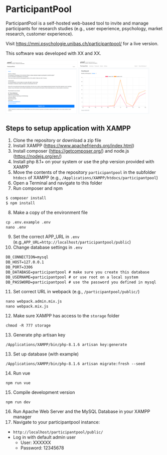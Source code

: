 # ParticipantPool

ParticipantPool is a self-hosted web-based tool to invite and manage participants for research studies (e.g., user experience, psychology, market research, customer experience).

Visit https://mmi.psychologie.unibas.ch/participantpool/ for a live version. 

This software was developed with XX and XX. 


<p float="left">
    <a href="/readme/screenshot_participant.png?raw=true"><img src="/readme/screenshot_participant.png?raw=true" width="45%" title="Sign-up"></a>
    <a href="/readme/screenshot_admin.png?raw=true"><img src="/readme/screenshot_admin.png?raw=true" width="45%" title="Admin interface"></a>
</p>

## Steps to setup application with XAMPP

1. Clone the repository or download a zip file
2. Install XAMPP (https://www.apachefriends.org/index.html)
4. Install composer (https://getcomposer.org/) and node.js (https://nodejs.org/en/)
5. Install php 8.1+ on your system or use the php version provided with XAMPP 
6. Move the contents of the repository `participantpool` in the subfolder `htdocs` of XAMPP (e.g., `/Applications/XAMPP/htdocs/participantpool`)
7. Open a Terminal and navigate to this folder
8. Run composer and npm
```
$ composer install
$ npm install
```
8. Make a copy of the environment file
```
cp .env.example .env
nano .env
```
9. Set the correct APP_URL in `.env` (e.g.,`APP_URL=http://localhost/participantpool/public`)
10. Change database settings in `.env`
```
DB_CONNECTION=mysql
DB_HOST=127.0.0.1
DB_PORT=3306
DB_DATABASE=participantpool # make sure you create this database
DB_USERNAME=participantpool # or use root on a local system
DB_PASSWORD=participantpool # use the password you defined in mysql
```
 11.  Set correct URL in webpack (e.g., `/participantpool/public/`)
```
nano webpack.admin.mix.js
nano webpack.mix.js
```
 12. Make sure XAMPP has access to the `storage` folder 
```
chmod -R 777 storage  
```
13. Generate php artisan key
 ```
/Applications/XAMPP/bin/php-8.1.6 artisan key:generate
 ```
 13. Set up database (with example)
```
/Applications/XAMPP/bin/php-8.1.6 artisan migrate:fresh --seed
```
14. Run vue
```
npm run vue
```
15. Compile development version
 ```
npm run dev
```
16. Run Apache Web Server and the MySQL Database in your XAMPP manager
17. Navigate to your participantpool instance:
* `http://localhost/participantpool/public/`
* Log in with default admin user
	* User: XXXXXX
	* Password: 12345678
